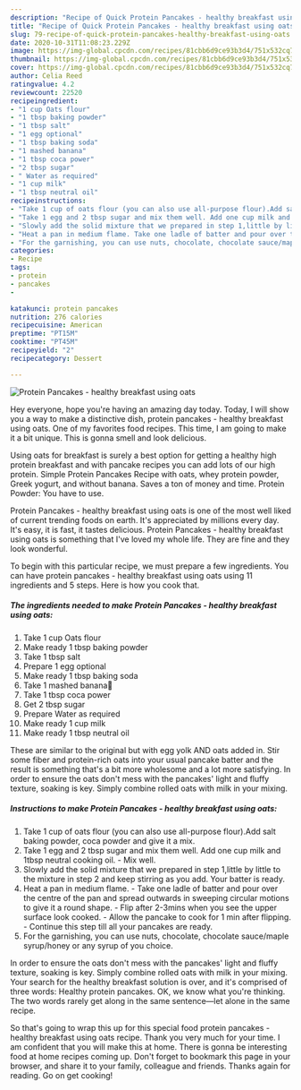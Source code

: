 ```yaml
---
description: "Recipe of Quick Protein Pancakes - healthy breakfast using oats"
title: "Recipe of Quick Protein Pancakes - healthy breakfast using oats"
slug: 79-recipe-of-quick-protein-pancakes-healthy-breakfast-using-oats
date: 2020-10-31T11:08:23.229Z
image: https://img-global.cpcdn.com/recipes/81cbb6d9ce93b3d4/751x532cq70/protein-pancakes-healthy-breakfast-using-oats-recipe-main-photo.jpg
thumbnail: https://img-global.cpcdn.com/recipes/81cbb6d9ce93b3d4/751x532cq70/protein-pancakes-healthy-breakfast-using-oats-recipe-main-photo.jpg
cover: https://img-global.cpcdn.com/recipes/81cbb6d9ce93b3d4/751x532cq70/protein-pancakes-healthy-breakfast-using-oats-recipe-main-photo.jpg
author: Celia Reed
ratingvalue: 4.2
reviewcount: 22520
recipeingredient:
- "1 cup Oats flour"
- "1 tbsp baking powder"
- "1 tbsp salt"
- "1 egg optional"
- "1 tbsp baking soda"
- "1 mashed banana"
- "1 tbsp coca power"
- "2 tbsp sugar"
- " Water as required"
- "1 cup milk"
- "1 tbsp neutral oil"
recipeinstructions:
- "Take 1 cup of oats flour (you can also use all-purpose flour).Add salt baking powder, coca powder and give it a mix."
- "Take 1 egg and 2 tbsp sugar and mix them well. Add one cup milk and 1tbsp neutral cooking oil. Mix well."
- "Slowly add the solid mixture that we prepared in step 1,little by little to the mixture in step 2 and keep stirring as you add. Your batter is ready."
- "Heat a pan in medium flame. Take one ladle of batter and pour over the centre of the pan and spread outwards in sweeping circular motions to give it a round shape. Flip after 2-3mins when you see the upper surface look cooked.  Allow the pancake to cook for 1 min after flipping. Continue this step till all your pancakes are ready."
- "For the garnishing, you can use nuts, chocolate, chocolate sauce/maple syrup/honey or any syrup of you choice."
categories:
- Recipe
tags:
- protein
- pancakes
- 

katakunci: protein pancakes  
nutrition: 276 calories
recipecuisine: American
preptime: "PT15M"
cooktime: "PT45M"
recipeyield: "2"
recipecategory: Dessert

---
```



![Protein Pancakes - healthy breakfast using oats](https://img-global.cpcdn.com/recipes/81cbb6d9ce93b3d4/751x532cq70/protein-pancakes-healthy-breakfast-using-oats-recipe-main-photo.jpg)

Hey everyone, hope you're having an amazing day today. Today, I will show you a way to make a distinctive dish, protein pancakes - healthy breakfast using oats. One of my favorites food recipes. This time, I am going to make it a bit unique. This is gonna smell and look delicious.

Using oats for breakfast is surely a best option for getting a healthy high protein breakfast and with pancake recipes you can add lots of our high protein. Simple Protein Pancakes Recipe with oats, whey protein powder, Greek yogurt, and without banana. Saves a ton of money and time. Protein Powder: You have to use.

Protein Pancakes - healthy breakfast using oats is one of the most well liked of current trending foods on earth. It's appreciated by millions every day. It's easy, it is fast, it tastes delicious. Protein Pancakes - healthy breakfast using oats is something that I've loved my whole life. They are fine and they look wonderful.


To begin with this particular recipe, we must prepare a few ingredients. You can have protein pancakes - healthy breakfast using oats using 11 ingredients and 5 steps. Here is how you cook that.

<!--inarticleads1-->

##### The ingredients needed to make Protein Pancakes - healthy breakfast using oats:

1. Take 1 cup Oats flour
1. Make ready 1 tbsp baking powder
1. Take 1 tbsp salt
1. Prepare 1 egg optional
1. Make ready 1 tbsp baking soda
1. Take 1 mashed banana🍌
1. Take 1 tbsp coca power
1. Get 2 tbsp sugar
1. Prepare  Water as required
1. Make ready 1 cup milk
1. Make ready 1 tbsp neutral oil


These are similar to the original but with egg yolk AND oats added in. Stir some fiber and protein-rich oats into your usual pancake batter and the result is something that&#39;s a bit more wholesome and a lot more satisfying. In order to ensure the oats don&#39;t mess with the pancakes&#39; light and fluffy texture, soaking is key. Simply combine rolled oats with milk in your mixing. 

<!--inarticleads2-->

##### Instructions to make Protein Pancakes - healthy breakfast using oats:

1. Take 1 cup of oats flour (you can also use all-purpose flour).Add salt baking powder, coca powder and give it a mix.
1. Take 1 egg and 2 tbsp sugar and mix them well. Add one cup milk and 1tbsp neutral cooking oil. - Mix well.
1. Slowly add the solid mixture that we prepared in step 1,little by little to the mixture in step 2 and keep stirring as you add. Your batter is ready.
1. Heat a pan in medium flame. - Take one ladle of batter and pour over the centre of the pan and spread outwards in sweeping circular motions to give it a round shape. - Flip after 2-3mins when you see the upper surface look cooked.  - Allow the pancake to cook for 1 min after flipping. - Continue this step till all your pancakes are ready.
1. For the garnishing, you can use nuts, chocolate, chocolate sauce/maple syrup/honey or any syrup of you choice.


In order to ensure the oats don&#39;t mess with the pancakes&#39; light and fluffy texture, soaking is key. Simply combine rolled oats with milk in your mixing. Your search for the healthy breakfast solution is over, and it&#39;s comprised of three words: Healthy protein pancakes. OK, we know what you&#39;re thinking. The two words rarely get along in the same sentence—let alone in the same recipe. 

So that's going to wrap this up for this special food protein pancakes - healthy breakfast using oats recipe. Thank you very much for your time. I am confident that you will make this at home. There is gonna be interesting food at home recipes coming up. Don't forget to bookmark this page in your browser, and share it to your family, colleague and friends. Thanks again for reading. Go on get cooking!
